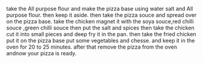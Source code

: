take the All purpose flour and make the pizza base using water salt and All purpose flour.
then keep it aside.
then take the pizza souce and spread over on the pizza base. 
take the chicken magnet it with the soya souce,red chilli souce ,green chilli souce then put the salt and spices 
then take  the chicken cut it into small pieces and deep fry it in the pan.
then take the fried chicken put it on the pizza base put some vegetables and chesse. 
and keep it in the oven for 20 to 25 minutes.
after that remove the pizza from the oven andnow your pizza is ready. 
